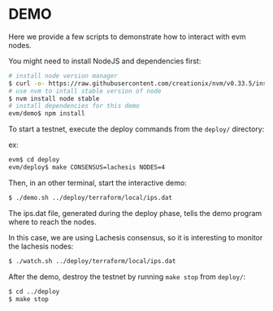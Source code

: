 # DEMO

Here we provide a few scripts to demonstrate how to interact with evm
nodes.

You might need to install NodeJS and dependencies first:

```bash
# install node version manager
$ curl -o- https://raw.githubusercontent.com/creationix/nvm/v0.33.5/install.sh | bash
# use nvm to intall stable version of node
$ nvm install node stable
# install dependencies for this demo
evm/demo$ npm install
```

To start a testnet, execute the deploy commands from the `deploy/` directory:

ex:

```bash
evm$ cd deploy
evm/deploy$ make CONSENSUS=lachesis NODES=4
```

Then, in an other terminal, start the interactive demo:

```bash
$ ./demo.sh ../deploy/terraform/local/ips.dat
```

The ips.dat file, generated during the deploy phase, tells the demo program
where to reach the nodes.

In this case, we are using Lachesis consensus, so it is interesting to monitor
the lachesis nodes:

```bash
$ ./watch.sh ../deploy/terraform/local/ips.dat
```

After the demo, destroy the testnet by running `make stop` from `deploy/`:

```bash
$ cd ../deploy
$ make stop
```
